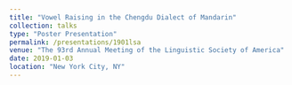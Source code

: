 ```yaml
---
title: "Vowel Raising in the Chengdu Dialect of Mandarin"
collection: talks
type: "Poster Presentation"
permalink: /presentations/1901lsa
venue: "The 93rd Annual Meeting of the Linguistic Society of America"
date: 2019-01-03
location: "New York City, NY"
---
```



